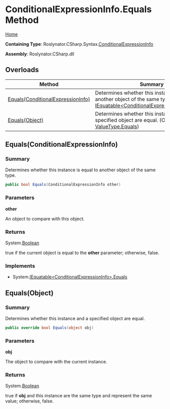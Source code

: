 <a name="_top"></a>

# ConditionalExpressionInfo\.Equals Method

[Home](../../../../../README.md#_top)

**Containing Type**: Roslynator\.CSharp\.Syntax\.[ConditionalExpressionInfo](../README.md#_top)

**Assembly**: Roslynator\.CSharp\.dll

## Overloads

| Method | Summary |
| ------ | ------- |
| [Equals(ConditionalExpressionInfo)](#Roslynator_CSharp_Syntax_ConditionalExpressionInfo_Equals_Roslynator_CSharp_Syntax_ConditionalExpressionInfo_) | Determines whether this instance is equal to another object of the same type\. \(Implements [IEquatable\<ConditionalExpressionInfo>.Equals](https://docs.microsoft.com/en-us/dotnet/api/system.iequatable-1.equals)\) |
| [Equals(Object)](#Roslynator_CSharp_Syntax_ConditionalExpressionInfo_Equals_System_Object_) | Determines whether this instance and a specified object are equal\. \(Overrides [ValueType.Equals](https://docs.microsoft.com/en-us/dotnet/api/system.valuetype.equals)\) |

## Equals\(ConditionalExpressionInfo\) <a name="Roslynator_CSharp_Syntax_ConditionalExpressionInfo_Equals_Roslynator_CSharp_Syntax_ConditionalExpressionInfo_"></a>

### Summary

Determines whether this instance is equal to another object of the same type\.

```csharp
public bool Equals(ConditionalExpressionInfo other)
```

### Parameters

**other**

An object to compare with this object\.

### Returns

System\.[Boolean](https://docs.microsoft.com/en-us/dotnet/api/system.boolean)

true if the current object is equal to the **other** parameter; otherwise, false\.

### Implements

* System\.[IEquatable\<ConditionalExpressionInfo>.Equals](https://docs.microsoft.com/en-us/dotnet/api/system.iequatable-1.equals)

## Equals\(Object\) <a name="Roslynator_CSharp_Syntax_ConditionalExpressionInfo_Equals_System_Object_"></a>

### Summary

Determines whether this instance and a specified object are equal\.

```csharp
public override bool Equals(object obj)
```

### Parameters

**obj**

The object to compare with the current instance\. 

### Returns

System\.[Boolean](https://docs.microsoft.com/en-us/dotnet/api/system.boolean)

true if **obj** and this instance are the same type and represent the same value; otherwise, false\. 